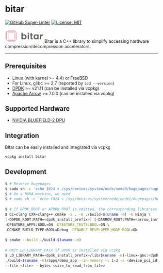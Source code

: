 # bitar

[![GitHub Super-Linter](https://github.com/ljishen/bitar/workflows/Lint%20Code%20Base/badge.svg)](https://github.com/marketplace/actions/super-linter)
[![License: MIT](https://img.shields.io/badge/License-MIT-blue.svg)](LICENSE)

<!-- markdownlint-disable-next-line no-inline-html -->
<img src="assets/logo.png" width="25%">
Bitar is a C++ library to simplify accessing hardware compression/decompression accelerators.

---

## Prerequisites

- Linux (with kernel >= 4.4) or FreeBSD
- For Linux, glibc >= 2.7 (reported by `ldd --version`)
- [DPDK](https://github.com/DPDK/dpdk) >= v21.11 (can be installed via vcpkg)
- [Apache Arrow](https://github.com/apache/arrow) >= 7.0.0 (can be installed via vcpkg)

## Supported Hardware

- [NVIDIA BLUEFIELD-2 DPU](https://www.nvidia.com/content/dam/en-zz/Solutions/Data-Center/documents/datasheet-nvidia-bluefield-2-dpu.pdf)

## Integration

Bitar can be easily installed and integrated via vcpkg

```bash
vcpkg install bitar
```

## Development

```bash
$ # Reserve hugepages
$ sudo sh -c 'echo 1024 > /sys/devices/system/node/node0/hugepages/hugepages-2048kB/nr_hugepages'
$ # On a NUMA machine, we need
$ # sudo sh -c 'echo 1024 > /sys/devices/system/node/node1/hugepages/hugepages-2048kB/nr_hugepages'

$ # If DPDK_ROOT or ARROW_ROOT is omitted, the corresponding libraries will be install via vcpkg.
$ CC=clang CXX=clang++ cmake -S . -B ./build-$(uname -m) -G Ninja \
[-DDPDK_ROOT:PATH=<dpdk_install_prefix>] [-DARROW_ROOT:PATH=<arrow_install_prefix>] \
-DFEATURE_APPS:BOOL=ON -DFEATURE_TESTS:BOOL=ON \
-DCMAKE_BUILD_TYPE:BOOL=Debug -DENABLE_DEVELOPER_MODE:BOOL=ON

$ cmake --build ./build-$(uname -m)

# Omit LD_LIBRARY_PATH if DPDK is installed via vcpkg
$ LD_LIBRARY_PATH=<dpdk_install_prefix>/lib/$(uname -m)-linux-gnu:<dpdk/install/prefix>/lib64:$LD_LIBRARY_PATH \
./build-$(uname -m)/apps/demo_app --in-memory -l 1-3 -a <device_pci_id>,class=compress -- \
--file <file> --bytes <size_to_read_from_file>
```
